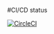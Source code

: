 #CI/CD status

[![CircleCI](https://circleci.com/gh/trailapps/ci-cd-demo/tree/main.svg?style=svg)](https://circleci.com/gh/trailapps/ci-cd-demo/tree/main)
